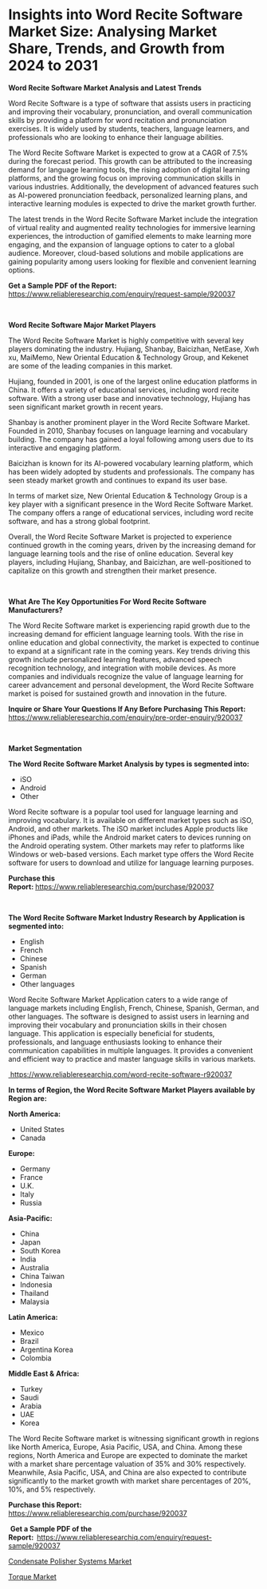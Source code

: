 <p><h1>Insights into Word Recite Software Market Size: Analysing Market Share, Trends, and Growth from 2024 to 2031</h1></p><p><strong>Word Recite Software Market Analysis and Latest Trends</strong></p>
<p><p>Word Recite Software is a type of software that assists users in practicing and improving their vocabulary, pronunciation, and overall communication skills by providing a platform for word recitation and pronunciation exercises. It is widely used by students, teachers, language learners, and professionals who are looking to enhance their language abilities.</p><p>The Word Recite Software Market is expected to grow at a CAGR of 7.5% during the forecast period. This growth can be attributed to the increasing demand for language learning tools, the rising adoption of digital learning platforms, and the growing focus on improving communication skills in various industries. Additionally, the development of advanced features such as AI-powered pronunciation feedback, personalized learning plans, and interactive learning modules is expected to drive the market growth further.</p><p>The latest trends in the Word Recite Software Market include the integration of virtual reality and augmented reality technologies for immersive learning experiences, the introduction of gamified elements to make learning more engaging, and the expansion of language options to cater to a global audience. Moreover, cloud-based solutions and mobile applications are gaining popularity among users looking for flexible and convenient learning options.</p></p>
<p><strong>Get a Sample PDF of the Report:&nbsp;</strong> <a href="https://www.reliableresearchiq.com/enquiry/request-sample/920037">https://www.reliableresearchiq.com/enquiry/request-sample/920037</a></p>
<p>&nbsp;</p>
<p><strong>Word Recite Software Major Market Players</strong></p>
<p><p>The Word Recite Software Market is highly competitive with several key players dominating the industry. Hujiang, Shanbay, Baicizhan, NetEase, Xwh xu, MaiMemo, New Oriental Education & Technology Group, and Kekenet are some of the leading companies in this market. </p><p>Hujiang, founded in 2001, is one of the largest online education platforms in China. It offers a variety of educational services, including word recite software. With a strong user base and innovative technology, Hujiang has seen significant market growth in recent years. </p><p>Shanbay is another prominent player in the Word Recite Software Market. Founded in 2010, Shanbay focuses on language learning and vocabulary building. The company has gained a loyal following among users due to its interactive and engaging platform.</p><p>Baicizhan is known for its AI-powered vocabulary learning platform, which has been widely adopted by students and professionals. The company has seen steady market growth and continues to expand its user base.</p><p>In terms of market size, New Oriental Education & Technology Group is a key player with a significant presence in the Word Recite Software Market. The company offers a range of educational services, including word recite software, and has a strong global footprint.</p><p>Overall, the Word Recite Software Market is projected to experience continued growth in the coming years, driven by the increasing demand for language learning tools and the rise of online education. Several key players, including Hujiang, Shanbay, and Baicizhan, are well-positioned to capitalize on this growth and strengthen their market presence.</p></p>
<p>&nbsp;</p>
<p><strong>What Are The Key Opportunities For Word Recite Software Manufacturers?</strong></p>
<p><p>The Word Recite Software market is experiencing rapid growth due to the increasing demand for efficient language learning tools. With the rise in online education and global connectivity, the market is expected to continue to expand at a significant rate in the coming years. Key trends driving this growth include personalized learning features, advanced speech recognition technology, and integration with mobile devices. As more companies and individuals recognize the value of language learning for career advancement and personal development, the Word Recite Software market is poised for sustained growth and innovation in the future.</p></p>
<p><strong>Inquire or Share Your Questions If Any Before Purchasing This Report:</strong> <a href="https://www.reliableresearchiq.com/enquiry/pre-order-enquiry/920037">https://www.reliableresearchiq.com/enquiry/pre-order-enquiry/920037</a></p>
<p>&nbsp;</p>
<p><strong>Market Segmentation</strong></p>
<p><strong>The Word Recite Software Market Analysis by types is segmented into:</strong></p>
<p><ul><li>iSO</li><li>Android</li><li>Other</li></ul></p>
<p><p>Word Recite software is a popular tool used for language learning and improving vocabulary. It is available on different market types such as iSO, Android, and other markets. The iSO market includes Apple products like iPhones and iPads, while the Android market caters to devices running on the Android operating system. Other markets may refer to platforms like Windows or web-based versions. Each market type offers the Word Recite software for users to download and utilize for language learning purposes.</p></p>
<p><strong>Purchase this Report:&nbsp;</strong><a href="https://www.reliableresearchiq.com/purchase/920037">https://www.reliableresearchiq.com/purchase/920037</a></p>
<p>&nbsp;</p>
<p><strong>The Word Recite Software Market Industry Research by Application is segmented into:</strong></p>
<p><ul><li>English</li><li>French</li><li>Chinese</li><li>Spanish</li><li>German</li><li>Other languages</li></ul></p>
<p><p>Word Recite Software Market Application caters to a wide range of language markets including English, French, Chinese, Spanish, German, and other languages. The software is designed to assist users in learning and improving their vocabulary and pronunciation skills in their chosen language. This application is especially beneficial for students, professionals, and language enthusiasts looking to enhance their communication capabilities in multiple languages. It provides a convenient and efficient way to practice and master language skills in various markets.</p></p>
<p><a href="https://www.reliableresearchiq.com/word-recite-software-r920037">&nbsp;https://www.reliableresearchiq.com/word-recite-software-r920037</a></p>
<p><strong>In terms of Region, the Word Recite Software Market Players available by Region are:</strong></p>
<p>
    <p> <strong> North America: </strong>
        <ul>
            <li>United States</li>
            <li>Canada</li>
        </ul>
        </p> 
    <p> <strong> Europe: </strong>
        <ul>
            <li>Germany</li>
            <li>France</li>
            <li>U.K.</li>
            <li>Italy</li>
            <li>Russia</li>
        </ul>
        </p> 
    <p> <strong> Asia-Pacific: </strong>
        <ul>
            <li>China</li>
            <li>Japan</li>
            <li>South Korea</li>
            <li>India</li>
            <li>Australia</li>
            <li>China Taiwan</li>
            <li>Indonesia</li>
            <li>Thailand</li>
            <li>Malaysia</li>
        </ul>
        </p> 
    <p> <strong> Latin America: </strong>
        <ul>
            <li>Mexico</li>
            <li>Brazil</li>
            <li>Argentina Korea</li>
            <li>Colombia</li>
        </ul>
        </p> 
    <p> <strong> Middle East & Africa: </strong>
        <ul>
            <li>Turkey</li>
            <li>Saudi</li>
            <li>Arabia</li>
            <li>UAE</li>
            <li>Korea</li>
        </ul>
    </p>
    </p>
<p><p>The Word Recite Software market is witnessing significant growth in regions like North America, Europe, Asia Pacific, USA, and China. Among these regions, North America and Europe are expected to dominate the market with a market share percentage valuation of 35% and 30% respectively. Meanwhile, Asia Pacific, USA, and China are also expected to contribute significantly to the market growth with market share percentages of 20%, 10%, and 5% respectively.</p></p>
<p><strong>Purchase this Report: </strong><a href="https://www.reliableresearchiq.com/purchase/920037">https://www.reliableresearchiq.com/purchase/920037</a></p>
<p>&nbsp;<strong>Get a Sample PDF of the Report:&nbsp;&nbsp;</strong><a href="https://www.reliableresearchiq.com/enquiry/request-sample/920037">https://www.reliableresearchiq.com/enquiry/request-sample/920037</a></p>
<p><strong></strong></p>
<p><p><a href="https://github.com/drzsklfn31/Market-Research-Report-List-1/blob/main/condensate-polisher-systems-market.md">Condensate Polisher Systems Market</a></p><p><a href="https://www.linkedin.com/pulse/in-depth-analysis-global-torque-market-scope-its-rapid-growing-sp39f?trackingId=5VJKbcw8SjeawRDJ%2FaX1Kw%3D%3D">Torque Market</a></p></p>